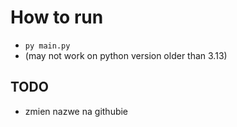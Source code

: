 # How to run
* ``` py main.py ```
* (may not work on python version older than 3.13)
## TODO
* zmien nazwe na githubie
  
